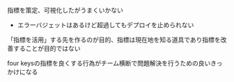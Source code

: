 指標を策定、可視化したがうまくいかない

- エラーバジェットはあるけど超過してもデプロイを止められない

「指標を活用」する先を作るのが目的、指標は現在地を知る道具であり指標を改善することが目的ではない

four keysの指標を良くする行為がチーム横断で問題解決を行うための良いきっかけになる
